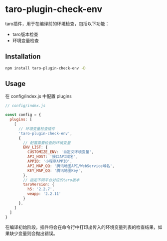 # taro-plugin-check-env

taro插件，用于在编译前的环境检查，包括以下功能：

- taro版本检查
- 环境变量检查

## Installation

```bash
npm install taro-plugin-check-env -D
```

## Usage

在 config/index.js 中配置 plugins

```js
// config/index.js

const config = {
  plugins: [
    [
      // 环境变量检查插件
      'taro-plugin-check-env',
      {
        // 配置需要检查的环境变量
        ENV_LIST: {
          CUSTOMIZE_ENV: '自定义环境变量',
          API_HOST: '接口API域名',
          APPID: '小程序APPID',
          API_MAP_QQ: '腾讯地图API/WebService域名',
          KEY_MAP_QQ: '腾讯地图Key',
        },
        // 指定不同平台对应的taro版本
        taroVersion: {
          h5: '2.2.7',
          weapp: '2.2.11'
        }
      },
    ]
  ]
}
```

在编译初始阶段，插件将会在命令行中打印出传入的环境变量列表的检查结果，如果缺少变量则会抛出错误。

